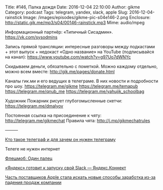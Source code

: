 Title: #146, Палка дождя
Date: 2016-12-04 22:10:00
Author: gikme
Category: podcast
Tags: telegram, yandex, slack, apple
Slug: 2016-12-04-rainstick
Image: /images/episodes/gikme-pic-s04e146-2.png
Enclosure: http://static.gik.me/mp3/s04/00146-rainstick.mp3
Mime: audio/mpeg


Информационный партнёр:
«Типичный Сисадмин».
<https://vk.com/sysodmins>

Запись прямой трансляции: интересные разговоры между подкастами + этот выпуск + недокаст «Одно название» на YouTube (подписывайся на канал):
<https://www.youtube.com/watch?v=g97Uo7dWNYc>

Скидываем деньги, обязательно с пометкой.
Можно каждому отдельно, можно всем вместе:
<http://gik.me/pages/donate.html>

Каналы гик.ми и его ведущих в телеграме. В них новости и подробности про шоу.
<https://telegram.me/gikme>
<https://telegram.me/temapub>
<https://telegram.me/qnub_me>
<https://telegram.me/yahujik_schoolbag>

Художник Пожарник рисует глубогомысленные скетчи:
<https://telegram.me/dmalyov>

Постоянная ссылка на присоединение к чяту: <http://telegram.me/gikmechat>
Правила чята: <http://j.mp/gikmechatrules>

———

[Кто такое телеграф и для зачем он нужен телеграму](http://telegra.ph/)

Телеге не нужен интернет

[Флешмоб: Один палец](https://tjournal.ru/38102-fleshmob-odin-palec)

[«Яндекс» готовит к запуску свой Slack — Яндекс.Коннект](https://roem.ru/01-12-2016/237372/ya-connect/)

[Часть поставщиков Apple стала искать новые способы заработка из-за падения продаж компании](https://vc.ru/n/smartphone-leaves?from=rss&utm_source=feedburner&utm_medium=feed&utm_campaign=Feed%3A+siliconrus+%28%D0%A6%D1%83%D0%BA%D0%B5%D1%80%D0%B1%D0%B5%D1%80%D0%B3+%D0%BF%D0%BE%D0%B7%D0%B2%D0%BE%D0%BD%D0%B8%D1%82%29)



